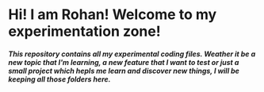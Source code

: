 # Hi! I am Rohan! Welcome to my experimentation zone!

##### This repository contains all my experimental coding files. Weather it be a new topic that I'm learning, a new feature that I want to test or just a small project which hepls me learn and discover new things, I will be keeping all those folders here.